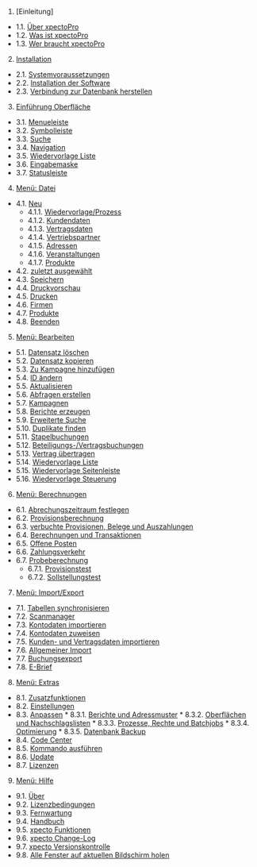 1. [Einleitung]
* 1.1. [Über xpectoPro](https://help.xpecto.de/xpectoPro/Einleitung/Ueber_xpectoPro)
*  1.2. [Was ist xpectoPro](https://help.xpecto.de/xpectoPro/Einleitung/Was_ist_xpectoPro)
*  1.3. [Wer braucht xpectoPro](https://help.xpecto.de/xpectoPro/Einleitung/Wer_braucht_xpectoPro)
2.   [Installation](https://help.xpecto.de/xpectoPro/Installation)
*  2.1. [Systemvoraussetzungen](https://help.xpecto.de/xpectoPro/Installation/Systemvoraussetzungen)
*  2.2. [Installation der Software](https://help.xpecto.de/xpectoPro/Installation/Installation_der_Software)
*  2.3. [Verbindung zur Datenbank herstellen](https://help.xpecto.de/xpectoPro/Installation/Verbindung_zur_Datenbank_herstellen)
3.   [Einführung Oberfläche](https://help.xpecto.de/xpectoPro/Einfuehrung_Oberflaeche)
*  3.1. [Menueleiste](https://help.xpecto.de/xpectoPro/Einfuehrung_Oberflaeche/Menueleiste)
*  3.2. [Symbolleiste](https://help.xpecto.de/xpectoPro/Einfuehrung_Oberflaeche/Symbolleiste)
*  3.3. [Suche](https://help.xpecto.de/xpectoPro/Einfuehrung_Oberflaeche/Suche)
*  3.4. [Navigation](https://help.xpecto.de/xpectoPro/Einfuehrung_Oberflaeche/Navigation)
*  3.5. [Wiedervorlage Liste](https://help.xpecto.de/xpectoPro/Einfuehrung_Oberflaeche/Wiedervorlage_Liste)
* 3.6. [Eingabemaske](https://help.xpecto.de/xpectoPro/Einfuehrung_Oberflaeche/Eingabemaske)
*  3.7. [Statusleiste](https://help.xpecto.de/xpectoPro/Einfuehrung_Oberflaeche/Statusleiste)
4. [Menü: Datei](https://help.xpecto.de/xpectoPro/Datei)
* 4.1. [Neu](https://help.xpecto.de/xpectoPro/Datei/Neu)
     * 4.1.1. [Wiedervorlage/Prozess](https://help.xpecto.de/xpectoPro/Datei/Neu/Wiedervorlage_Prozess)
     * 4.1.2. [Kundendaten](https://help.xpecto.de/xpectoPro/Datei/Neu/Kundendaten)
     * 4.1.3.  [Vertragsdaten](https://help.xpecto.de/xpectoPro/Datei/Neu/Vertragsdaten)
     *  4.1.4. [Vertriebspartner](https://help.xpecto.de/xpectoPro/Datei/Neu/Vertriebspartner)
     *  4.1.5. [Adressen](https://help.xpecto.de/xpectoPro/Datei/Neu/Adressen)
     *  4.1.6. [Veranstaltungen](https://help.xpecto.de/xpectoPro/Datei/Neu/Veranstaltungen)
     * 4.1.7. [Produkte](https://help.xpecto.de/xpectoPro/Datei/Neu/Produkte)
 * 4.2. [zuletzt ausgewählt](https://help.xpecto.de/xpectoPro/Datei/zuletzt_ausgewaehlt)
*  4.3. [Speichern](https://help.xpecto.de/xpectoPro/Datei/Speichern)
*  4.4. [Druckvorschau](https://help.xpecto.de/xpectoPro/Datei/Druckvorschau)
*  4.5. [Drucken](https://help.xpecto.de/xpectoPro/Datei/Drucken)
* 4.6. [Firmen](https://help.xpecto.de/xpectoPro/Datei/Firmen)
*  4.7. [Produkte](https://help.xpecto.de/xpectoPro/Datei/Produkte)
*  4.8. [Beenden](https://help.xpecto.de/xpectoPro/Datei/Beenden)
5. [Menü: Bearbeiten](https://help.xpecto.de/xpectoPro/Bearbeiten)
*  5.1. [Datensatz löschen](https://help.xpecto.de/xpectoPro/Bearbeiten/Datensatz_loeschen)
* 5.2. [Datensatz kopieren](https://help.xpecto.de/xpectoPro/Bearbeiten/Datensatz_kopieren)
* 5.3. [Zu Kampagne hinzufügen](https://help.xpecto.de/xpectoPro/Bearbeiten/Zu_Kampagne_hinzufuegen)
* 5.4. [ID ändern](https://help.xpecto.de/xpectoPro/Bearbeiten/ID_aendern)
* 5.5. [Aktualisieren](https://help.xpecto.de/xpectoPro/Bearbeiten/Aktualisieren)
* 5.6. [Abfragen erstellen](https://help.xpecto.de/xpectoPro/Bearbeiten/Abfragen_erstellen)
* 5.7. [Kampagnen](https://help.xpecto.de/xpectoPro/Bearbeiten/Kampagnen)
* 5.8. [Berichte erzeugen](https://help.xpecto.de/xpectoPro/Bearbeiten/Berichte_erzeugen)
* 5.9. [Erweiterte Suche](https://help.xpecto.de/xpectoPro/Bearbeiten/Erweiterte_Suche)
* 5.10. [Duplikate finden](https://help.xpecto.de/xpectoPro/Bearbeiten/Duplikte_finden)
*  5.11. [Stapelbuchungen](https://help.xpecto.de/xpectoPro/Bearbeiten/Stapelbuchungen)
* 5.12. [Beteiligungs-/Vertragsbuchungen](https://help.xpecto.de/xpectoPro/Bearbeiten/Beteiligungs_Vertragsbuchungen)
* 5.13. [Vertrag übertragen](https://help.xpecto.de/xpectoPro/Bearbeiten/Vertrag_uebertragen)
* 5.14. [Wiedervorlage Liste](https://help.xpecto.de/xpectoPro/Bearbeiten/Wiedervorlage_Liste)
* 5.15. [Wiedervorlage Seitenleiste](https://help.xpecto.de/xpectoPro/Bearbeiten/Wiedervorlage_Seitenleiste)
* 5.16.  [Wiedervorlage Steuerung](https://help.xpecto.de/xpectoPro/Bearbeiten/Wiedervorlage_Steuerung)
6. [Menü: Berechnungen](https://help.xpecto.de/xpectoPro/Berechnungen) 
*  6.1. [Abrechungszeitraum festlegen](https://help.xpecto.de/xpectoPro/Berechnungen/Abrechnungszeitraum_festlegen)
*  6.2. [Provisionsberechnung](https://help.xpecto.de/xpectoPro/Berechnungen/Provisionsberechnung)
*  6.3. [verbuchte Provisionen, Belege und Auszahlungen](https://help.xpecto.de/xpectoPro/Berechnungen/verbuchte_Provisionen_Belege_und_Auszahlungen)
*  6.4. [Berechnungen und Transaktionen](https://help.xpecto.de/xpectoPro/Berechnungen/Berechnungen_und_Transaktionen)
* 6.5. [Offene Posten](https://help.xpecto.de/xpectoPro/Berechnungen/Offene_Posten)
*  6.6. [Zahlungsverkehr](https://help.xpecto.de/xpectoPro/Berechnungen/Zahlungsverkehr)
*  6.7. [Probeberechnung](https://help.xpecto.de/xpectoPro/Berechnungen/Probeberechnung)
     *  6.7.1. [Provisionstest](https://help.xpecto.de/xpectoPro/Berechnungen/Probeberechnung/Provisionstest)
     * 6.7.2. [Sollstellungstest](https://help.xpecto.de/xpectoPro/Berechnungen/Probeberechnung/Sollstellungstest)
7.   [Menü: Import/Export](https://help.xpecto.de/xpectoPro/Import-Export)
*  7.1. [Tabellen synchronisieren](https://help.xpecto.de/xpectoPro/Import-Export/Tabellen_synchronisieren)
*  7.2. [Scanmanager](https://help.xpecto.de/xpectoPro/Import-Export/Scanmanager)
*  7.3. [Kontodaten importieren](https://help.xpecto.de/xpectoPro/Import-Export/Kontodaten_importieren)
* 7.4. [Kontodaten zuweisen](https://help.xpecto.de/xpectoPro/Import-Export/Kontodaten_zuweisen)
* 7.5. [Kunden- und Vertragsdaten importieren](https://help.xpecto.de/xpectoPro/Import-Export/Kunden-_und_Vertragsdaten_importieren)
* 7.6. [Allgemeiner Import](https://help.xpecto.de/xpectoPro/Import-Export/Allgemeiner_Import)
*  7.7. [Buchungsexport](https://help.xpecto.de/xpectoPro/Import-Export/Buchungsexport)
*  7.8. [E-Brief](https://help.xpecto.de/xpectoPro/Import-Export/E-Brief)

8.   [Menü: Extras](https://help.xpecto.de/xpectoPro/Extras)
*  8.1. [Zusatzfunktionen](https://help.xpecto.de/xpectoPro/Extras/Zusatzfunktionen)
*  8.2. [Einstellungen](https://help.xpecto.de/xpectoPro/Extras/Einstellungen)
*  8.3. [Anpassen](https://help.xpecto.de/xpectoPro/Extras/Anpassen)
           *  8.3.1. [Berichte und Adressmuster](https://help.xpecto.de/xpectoPro/Extras/Anpassen/Berichte_und_Adressmuster)
           *  8.3.2. [Oberflächen und Nachschlagslisten](https://help.xpecto.de/xpectoPro/Extras/Anpassen/Oberflaechen_und_Nachschlagslisten)
           *  8.3.3. [Prozesse, Rechte und Batchjobs](https://help.xpecto.de/xpectoPro/Extras/Anpassen/Prozesse_Rechte_und_Batchjobs)
           *  8.3.4. [Optimierung](https://help.xpecto.de/xpectoPro/Extras/Anpassen/Optimierung)
           *  8.3.5. [Datenbank Backup](https://help.xpecto.de/xpectoPro/Extras/Anpassen/Datenbank_Backup)
*  8.4. [Code Center](https://help.xpecto.de/xpectoPro/Extras/Code_Center)
*  8.5. [Kommando ausführen](https://help.xpecto.de/xpectoPro/Extras/Kommando_ausfuehren)
*  8.6. [Update](https://help.xpecto.de/xpectoPro/Extras/Update)
*  8.7. [Lizenzen](https://help.xpecto.de/xpectoPro/Extras/Lizenzen)
9.   [Menü: Hilfe](https://help.xpecto.de/xpectoPro/Hilfe)
*  9.1. [Über](https://help.xpecto.de/xpectoPro/Hilfe/Ueber)
*  9.2. [Lizenzbedingungen](https://help.xpecto.de/xpectoPro/Hilfe/Lizenzbedingungen)
*  9.3. [Fernwartung](https://help.xpecto.de/xpectoPro/Hilfe/Fernwartung)
*  9.4. [Handbuch](https://help.xpecto.de/xpectoPro/Hilfe/Handbuch)
*  9.5. [xpecto Funktionen](https://help.xpecto.de/xpectoPro/Hilfe/xpecto_Funktionen)
*  9.6. [xpecto Change-Log](https://help.xpecto.de/xpectoPro/Hilfe/xpecto_Change_Log)
*  9.7. [xpecto Versionskontrolle](https://help.xpecto.de/xpectoPro/Hilfe/xpecto_Versionskontrolle)
*  9.8. [Alle Fenster auf aktuellen Bildschirm holen](https://help.xpecto.de/xpectoPro/Hilfe/Alle_Fenster_auf_aktuellen_Bildschirm_holen)
